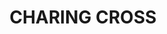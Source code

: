 ---
lastmod: '2025-04-06T06:05:20+00:00'
latitude: -33.904414
layout: suburb
longitude: 151.259392
postcode: '2024'
state: NSW
title: CHARING CROSS
url: /nsw/charing-cross/
---